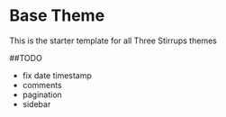 Base Theme
=========
This is the starter template for all Three Stirrups themes

##TODO
- fix date timestamp
- comments
- pagination
- sidebar